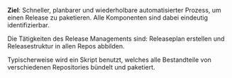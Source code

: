 **Ziel**: Schneller, planbarer und wiederholbare automatisierter Prozess, um einen Release zu paketieren. Alle Komponenten sind dabei eindeutig identifizierbar.

  Die Tätigkeiten des Release Managements sind: Releaseplan erstellen und Releasestruktur in allen Repos abbilden.

  Typischerweise wird ein Skript benutzt, welches alle Bestandteile von verschiedenen Repositories bündelt und paketiert.
 
